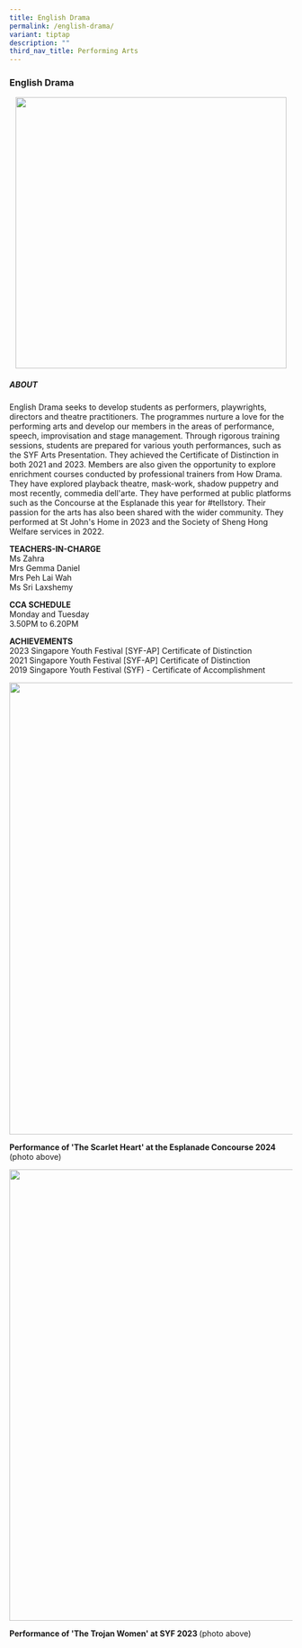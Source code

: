 ```yaml
---
title: English Drama
permalink: /english-drama/
variant: tiptap
description: ""
third_nav_title: Performing Arts
---
```

<h3>English Drama </h3>
<div class="isomer-image-wrapper">
<img style="box-sizing: inherit; font-family: Lato, sans-serif; max-width: 100%; height: auto; display: block; margin: auto; width: 481.594px;" height="auto" width="100%" src="https://www.cedargirlssec.moe.edu.sg/images/cs2.png">
</div>
<h5><strong>ABOUT</strong></h5>
<p>English Drama seeks to develop students as performers, playwrights, directors
and theatre practitioners. The programmes nurture a love for the performing
arts and develop our members in the areas of performance, speech, improvisation
and stage management. Through rigorous training sessions, students are
prepared for various youth performances, such as the SYF Arts Presentation.
They achieved the Certificate of Distinction in both 2021 and 2023. Members
are also given the opportunity to explore enrichment courses conducted
by professional trainers from How Drama. They have explored playback theatre,
mask-work, shadow puppetry and most recently, commedia dell'arte. They
have performed at public platforms such as the Concourse at the Esplanade
this year for #tellstory. Their passion for the arts has also been shared
with the wider community. They performed at St John's Home in 2023 and
the Society of Sheng Hong Welfare services in 2022.</p>
<p><strong>TEACHERS-IN-CHARGE</strong>
<br>Ms Zahra
<br>Mrs Gemma Daniel
<br>Mrs Peh Lai Wah
<br>Ms Sri Laxshemy</p>
<p><strong>CCA SCHEDULE</strong>
<br>Monday and Tuesday
<br>3.50PM to 6.20PM</p>
<p><strong>ACHIEVEMENTS</strong>
<br>2023 Singapore Youth Festival [SYF-AP] Certificate of Distinction
<br>2021 Singapore Youth Festival [SYF-AP] Certificate of Distinction&nbsp;
<br>2019 Singapore Youth Festival (SYF) - Certificate of Accomplishment</p>
<p></p>
<p></p>
<div class="isomer-image-wrapper">
<img style="box-sizing: inherit; font-family: Lato, sans-serif; max-width: 100%; height: auto; display: block; margin: auto; width: 802.656px;" height="auto" width="100%" alt="" src="https://www.cedargirlssec.moe.edu.sg/images/CCA/ELDDS/Performance_of__The_Scarlet_Heart__at_the_Esplanade_Concourse_2024.jpg">
</div>
<p><strong>Performance of 'The Scarlet Heart' at the Esplanade Concourse 2024</strong> (photo
above)</p>
<p></p>
<p></p>
<div class="isomer-image-wrapper">
<img style="box-sizing: inherit; font-family: Lato, sans-serif; max-width: 100%; height: auto; display: block; margin: auto; width: 802.656px;" height="auto" width="100%" alt="" src="https://www.cedargirlssec.moe.edu.sg/images/CCA/ELDDS/Performance_of_The_Trojan_Women_at_SYF_2023.jpg">
</div>
<p><strong>Performance of 'The Trojan Women' at SYF 2023 </strong>(photo
above)</p>
